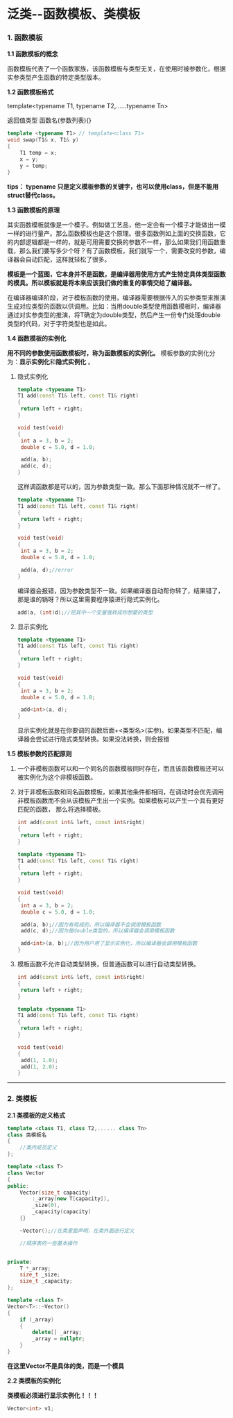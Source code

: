 # 泛类--函数模板、类模板

### 1. 函数模板

**1.1 函数模板的概念**

函数模板代表了一个函数家族，该函数模板与类型无关，在使用时被参数化，根据实参类型产生函数的特定类型版本。

**1.2 函数模板格式**

template<typename T1, typename T2,......typename Tn>

返回值类型 函数名(参数列表){}

```cpp
template <typename T1> // template<class T1>
void swap(T1& x, T1& y)
{
	T1 temp = x;
	x = y;
	y = temp;
}
```

**tips： typename 只是定义模板参数的关键字，也可以使用class，但是不能用struct替代class。**

**1.3 函数模板的原理**

其实函数模板就像是一个模子。例如做工艺品，他一定会有一个模子才能做出一模一样的进行量产。那么函数模板也是这个原理。很多函数例如上面的交换函数，它的内部逻辑都是一样的，就是可用需要交换的参数不一样，那么如果我们用函数重载，那么我们要写多少个呀？有了函数模板，我们就写一个，需要改变的参数，编译器会自动匹配，这样就轻松了很多。

**模板是一个蓝图，它本身并不是函数，是编译器用使用方式产生特定具体类型函数的模具。所以模板就是将本来应该我们做的重复的事情交给了编译器。**

在编译器编译阶段，对于模板函数的使用，编译器需要根据传入的实参类型来推演生成对应类型的函数以供调用。比如：当用double类型使用函数模板时，编译器通过对实参类型的推演，将T确定为double类型，然后产生一份专门处理double类型的代码，对于字符类型也是如此。

**1.4 函数模板的实例化**

**用不同的参数使用函数模板时，称为函数模板的实例化。** 模板参数的实例化分为：**显示实例化**和**隐式实例化** 。

1. 隐式实例化

   ```cpp
   template <typename T1>
   T1 add(const T1& left, const T1& right)
   {
   	return left + right;
   }
   
   void test(void)
   {
   	int a = 3, b = 2;
   	double c = 5.0, d = 1.0;
   
   	add(a, b);
   	add(c, d);
   }
   ```

   这样调函数都是可以的，因为参数类型一致。那么下面那种情况就不一样了。

   ```cpp
   template <typename T1>
   T1 add(const T1& left, const T1& right)
   {
   	return left + right;
   }
   
   void test(void)
   {
   	int a = 3, b = 2;
   	double c = 5.0, d = 1.0;
   
   	add(a, d);//error
   }
   ```

   编译器会报错，因为参数类型不一致。如果编译器自动帮你转了，结果错了，那是谁的锅呀？所以这里需要程序猿进行隐式实例化。

   ```cpp
   add(a, (int)d);//把其中一个变量强转成你想要的类型
   ```

2. 显示实例化

   ```cpp
   template <typename T1>
   T1 add(const T1& left, const T1& right)
   {
   	return left + right;
   }
   
   void test(void)
   {
   	int a = 3, b = 2;
   	double c = 5.0, d = 1.0;
   
   	add<int>(a, d);
   }
   ```

   显示实例化就是在你要调的函数后面+<类型名>(实参)。如果类型不匹配，编译器会尝试进行隐式类型转换。如果没法转换，则会报错

**1.5 模板参数的匹配原则**

1. 一个非模板函数可以和一个同名的函数模板同时存在，而且该函数模板还可以被实例化为这个非模板函数。

2. 对于非模板函数和同名函数模板，如果其他条件都相同，在调动时会优先调用非模板函数而不会从该模板产生出一个实例。如果模板可以产生一个具有更好匹配的函数， 那么将选择模板。

   ```cpp
   int add(const int& left, const int&right)
   {
   	return left + right;
   }
   
   template <typename T1>
   T1 add(const T1& left, const T1& right)
   {
   	return left + right;
   }
   
   void test(void)
   {
   	int a = 3, b = 2;
   	double c = 5.0, d = 1.0;
   
   	add(a, b);//因为有现成的，所以编译器不会调用模板函数
   	add(c, d);//因为是double类型的，所以编译器会调用模板函数
   
   	add<int>(a, b);//因为用户用了显示实例化，所以编译器会调用模板函数
   }
   ```

3. 模板函数不允许自动类型转换，但普通函数可以进行自动类型转换。

   ```cpp
   int add(const int& left, const int&right)
   {
   	return left + right;
   }
   
   template <typename T1>
   T1 add(const T1& left, const T1& right)
   {
   	return left + right;
   }
   
   void test(void)
   {
   	add(1, 1.0);
   	add(1, 2.0);
   }
   ```

---

### 2. 类模板

**2.1 类模板的定义格式**

```cpp
template <class T1, class T2,...... class Tn>
class 类模板名
{
	//类内成员定义
};
```

```cpp
template <class T>
class Vector
{
public:
	Vector(size_t capacity)
		:_array(new T[capacity]),
		_size(0),
		_capacity(capacity)
	{}

	~Vector();//在类里面声明，在类外面进行定义

	//顺序表的一些基本操作


private:
	T *_array;
	size_t _size;
	size_t _capacity;
};

template <class T>
Vector<T>::~Vector()
{
	if (_array)
	{
		delete[] _array;
		_array = nullptr;
	}
}
```

**在这里Vector不是具体的类，而是一个模具**

**2.2 类模板的实例化**

**类模板必须进行显示实例化！！！**

```cpp
Vector<int> v1;
```

